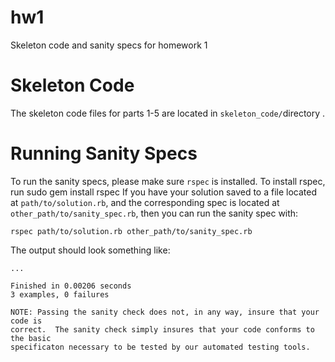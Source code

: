 hw1
===

Skeleton code and sanity specs for homework 1

Skeleton Code
=============

The skeleton code files for parts 1-5 are located in `skeleton_code/`directory .

Running Sanity Specs
====================

To run the sanity specs, please make sure `rspec` is installed.
To install rspec, run
    sudo gem install rspec
If you have your solution saved to a file located at `path/to/solution.rb`, and
the corresponding spec is located at `other_path/to/sanity_spec.rb`, then you can run
the sanity spec with:

    rspec path/to/solution.rb other_path/to/sanity_spec.rb

The output should look something like:

    ...

    Finished in 0.00206 seconds
    3 examples, 0 failures

    NOTE: Passing the sanity check does not, in any way, insure that your code is
    correct.  The sanity check simply insures that your code conforms to the basic
    specificaton necessary to be tested by our automated testing tools.
